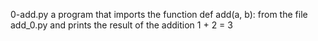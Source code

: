 0-add.py
a program that imports the function def add(a, b): from the file add_0.py and prints the result of the addition 1 + 2 = 3

